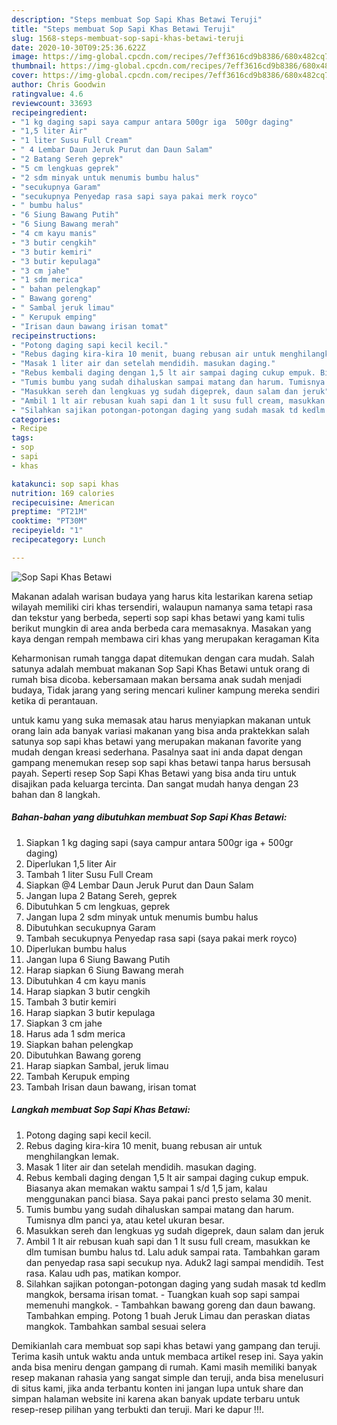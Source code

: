 ```yaml
---
description: "Steps membuat Sop Sapi Khas Betawi Teruji"
title: "Steps membuat Sop Sapi Khas Betawi Teruji"
slug: 1568-steps-membuat-sop-sapi-khas-betawi-teruji
date: 2020-10-30T09:25:36.622Z
image: https://img-global.cpcdn.com/recipes/7eff3616cd9b8386/680x482cq70/sop-sapi-khas-betawi-foto-resep-utama.jpg
thumbnail: https://img-global.cpcdn.com/recipes/7eff3616cd9b8386/680x482cq70/sop-sapi-khas-betawi-foto-resep-utama.jpg
cover: https://img-global.cpcdn.com/recipes/7eff3616cd9b8386/680x482cq70/sop-sapi-khas-betawi-foto-resep-utama.jpg
author: Chris Goodwin
ratingvalue: 4.6
reviewcount: 33693
recipeingredient:
- "1 kg daging sapi saya campur antara 500gr iga  500gr daging"
- "1,5 liter Air"
- "1 liter Susu Full Cream"
- " 4 Lembar Daun Jeruk Purut dan Daun Salam"
- "2 Batang Sereh geprek"
- "5 cm lengkuas geprek"
- "2 sdm minyak untuk menumis bumbu halus"
- "secukupnya Garam"
- "secukupnya Penyedap rasa sapi saya pakai merk royco"
- " bumbu halus"
- "6 Siung Bawang Putih"
- "6 Siung Bawang merah"
- "4 cm kayu manis"
- "3 butir cengkih"
- "3 butir kemiri"
- "3 butir kepulaga"
- "3 cm jahe"
- "1 sdm merica"
- " bahan pelengkap"
- " Bawang goreng"
- " Sambal jeruk limau"
- " Kerupuk emping"
- "Irisan daun bawang irisan tomat"
recipeinstructions:
- "Potong daging sapi kecil kecil."
- "Rebus daging kira-kira 10 menit, buang rebusan air untuk menghilangkan lemak."
- "Masak 1 liter air dan setelah mendidih. masukan daging."
- "Rebus kembali daging dengan 1,5 lt air sampai daging cukup empuk. Biasanya akan memakan waktu sampai 1 s/d 1,5 jam, kalau menggunakan panci biasa. Saya pakai panci presto selama 30 menit."
- "Tumis bumbu yang sudah dihaluskan sampai matang dan harum. Tumisnya dlm panci ya, atau ketel ukuran besar."
- "Masukkan sereh dan lengkuas yg sudah digeprek, daun salam dan jeruk"
- "Ambil 1 lt air rebusan kuah sapi dan 1 lt susu full cream, masukkan ke dlm tumisan bumbu halus td. Lalu aduk sampai rata. Tambahkan garam dan penyedap rasa sapi secukup nya. Aduk2 lagi sampai mendidih. Test rasa. Kalau udh pas, matikan kompor."
- "Silahkan sajikan potongan-potongan daging yang sudah masak td kedlm mangkok, bersama irisan tomat. Tuangkan kuah sop sapi sampai memenuhi mangkok. Tambahkan bawang goreng dan daun bawang. Tambahkan emping. Potong 1 buah Jeruk Limau dan peraskan diatas mangkok. Tambahkan sambal sesuai selera"
categories:
- Recipe
tags:
- sop
- sapi
- khas

katakunci: sop sapi khas 
nutrition: 169 calories
recipecuisine: American
preptime: "PT21M"
cooktime: "PT30M"
recipeyield: "1"
recipecategory: Lunch

---
```



![Sop Sapi Khas Betawi](https://img-global.cpcdn.com/recipes/7eff3616cd9b8386/680x482cq70/sop-sapi-khas-betawi-foto-resep-utama.jpg)

Makanan adalah warisan budaya yang harus kita lestarikan karena setiap wilayah memiliki ciri khas tersendiri, walaupun namanya sama tetapi rasa dan tekstur yang berbeda, seperti sop sapi khas betawi yang kami tulis berikut mungkin di area anda berbeda cara memasaknya. Masakan yang kaya dengan rempah membawa ciri khas yang merupakan keragaman Kita

Keharmonisan rumah tangga dapat ditemukan dengan cara mudah. Salah satunya adalah membuat makanan Sop Sapi Khas Betawi untuk orang di rumah bisa dicoba. kebersamaan makan bersama anak sudah menjadi budaya, Tidak jarang yang sering mencari kuliner kampung mereka sendiri ketika di perantauan.



untuk kamu yang suka memasak atau harus menyiapkan makanan untuk orang lain ada banyak variasi makanan yang bisa anda praktekkan salah satunya sop sapi khas betawi yang merupakan makanan favorite yang mudah dengan kreasi sederhana. Pasalnya saat ini anda dapat dengan gampang menemukan resep sop sapi khas betawi tanpa harus bersusah payah.
Seperti resep Sop Sapi Khas Betawi yang bisa anda tiru untuk disajikan pada keluarga tercinta. Dan sangat mudah hanya dengan 23 bahan dan 8 langkah.


<!--inarticleads1-->

##### Bahan-bahan yang dibutuhkan membuat Sop Sapi Khas Betawi:

1. Siapkan 1 kg daging sapi (saya campur antara 500gr iga + 500gr daging)
1. Diperlukan 1,5 liter Air
1. Tambah 1 liter Susu Full Cream
1. Siapkan  @4 Lembar Daun Jeruk Purut dan Daun Salam
1. Jangan lupa 2 Batang Sereh, geprek
1. Dibutuhkan 5 cm lengkuas, geprek
1. Jangan lupa 2 sdm minyak untuk menumis bumbu halus
1. Dibutuhkan secukupnya Garam
1. Tambah secukupnya Penyedap rasa sapi (saya pakai merk royco)
1. Diperlukan  bumbu halus
1. Jangan lupa 6 Siung Bawang Putih
1. Harap siapkan 6 Siung Bawang merah
1. Dibutuhkan 4 cm kayu manis
1. Harap siapkan 3 butir cengkih
1. Tambah 3 butir kemiri
1. Harap siapkan 3 butir kepulaga
1. Siapkan 3 cm jahe
1. Harus ada 1 sdm merica
1. Siapkan  bahan pelengkap
1. Dibutuhkan  Bawang goreng
1. Harap siapkan  Sambal, jeruk limau
1. Tambah  Kerupuk emping
1. Tambah Irisan daun bawang, irisan tomat




<!--inarticleads2-->

##### Langkah membuat  Sop Sapi Khas Betawi:

1. Potong daging sapi kecil kecil.
1. Rebus daging kira-kira 10 menit, buang rebusan air untuk menghilangkan lemak.
1. Masak 1 liter air dan setelah mendidih. masukan daging.
1. Rebus kembali daging dengan 1,5 lt air sampai daging cukup empuk. Biasanya akan memakan waktu sampai 1 s/d 1,5 jam, kalau menggunakan panci biasa. Saya pakai panci presto selama 30 menit.
1. Tumis bumbu yang sudah dihaluskan sampai matang dan harum. Tumisnya dlm panci ya, atau ketel ukuran besar.
1. Masukkan sereh dan lengkuas yg sudah digeprek, daun salam dan jeruk
1. Ambil 1 lt air rebusan kuah sapi dan 1 lt susu full cream, masukkan ke dlm tumisan bumbu halus td. Lalu aduk sampai rata. Tambahkan garam dan penyedap rasa sapi secukup nya. Aduk2 lagi sampai mendidih. Test rasa. Kalau udh pas, matikan kompor.
1. Silahkan sajikan potongan-potongan daging yang sudah masak td kedlm mangkok, bersama irisan tomat. - Tuangkan kuah sop sapi sampai memenuhi mangkok. - Tambahkan bawang goreng dan daun bawang. Tambahkan emping. Potong 1 buah Jeruk Limau dan peraskan diatas mangkok. Tambahkan sambal sesuai selera




Demikianlah cara membuat sop sapi khas betawi yang gampang dan teruji. Terima kasih untuk waktu anda untuk membaca artikel resep ini. Saya yakin anda bisa meniru dengan gampang di rumah. Kami masih memiliki banyak resep makanan rahasia yang sangat simple dan teruji, anda bisa menelusuri di situs kami, jika anda terbantu konten ini jangan lupa untuk share dan simpan halaman website ini karena akan banyak update terbaru untuk resep-resep pilihan yang terbukti dan teruji. Mari ke dapur !!!. 
